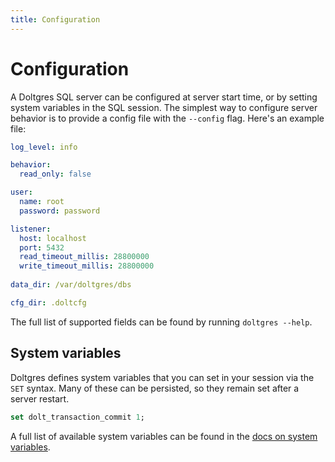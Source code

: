 ```yaml
---
title: Configuration
---
```


# Configuration

A Doltgres SQL server can be configured at server start time, or by
setting system variables in the SQL session. The simplest way to
configure server behavior is to provide a config file with the
`--config` flag. Here's an example file:

```yaml
log_level: info

behavior:
  read_only: false

user:
  name: root
  password: password

listener:
  host: localhost
  port: 5432
  read_timeout_millis: 28800000
  write_timeout_millis: 28800000
  
data_dir: /var/doltgres/dbs

cfg_dir: .doltcfg
```

The full list of supported fields can be found by running `doltgres --help`.

<!-- TODO: Flesh this out with the full list of config settings, since we don't have CLI ref to fall
    back on like dolt does -->

## System variables

Doltgres defines system variables that you can set in your session via the
`SET` syntax. Many of these can be persisted, so they remain set after
a server restart.

```sql
set dolt_transaction_commit 1;
```

A full list of available system variables can be found in the [docs on
system variables](../version-control/dolt-sysvars.md).
